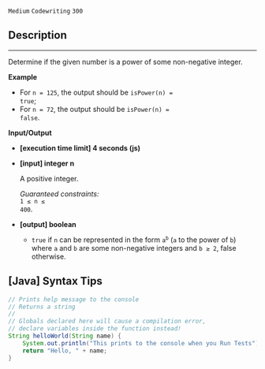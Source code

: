 `Medium`	`Codewriting` 	`300`

## Description

---

Determine if the given number is a power of some non-negative integer.

**Example**

- For <code>n = 125</code>, the output should be
  <code>isPower(n) = true</code>;
- For <code>n = 72</code>, the output should be
  <code>isPower(n) = false</code>.

**Input/Output**

- **[execution time limit] 4 seconds (js)**

- **[input] integer n**

  A positive integer.<br>

  _Guaranteed constraints:_<br>
  <code>1 ≤ n ≤ 400</code>.

- **[output] boolean**

  - <code>true</code> if <code>n</code> can be represented in the form <code>a<sup>b</sup></code> (<code>a</code> to the power of <code>b</code>) where <code>a</code> and <code>b</code> are some non-negative integers and <code>b ≥ 2</code>, false otherwise.

## [Java] Syntax Tips

``` java
// Prints help message to the console
// Returns a string
// 
// Globals declared here will cause a compilation error,
// declare variables inside the function instead!
String helloWorld(String name) {
    System.out.println("This prints to the console when you Run Tests");
    return "Hello, " + name;
}
```
